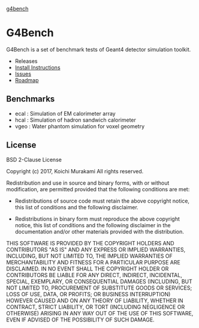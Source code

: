 [g4bench](docs/img/logo.png)

# G4Bench
G4Bench is a set of benchmark tests of Geant4 detector simulation toolkit.

* Releases
* [Install Instructions](https://bitbucket.org/koichi_murakami/g4bench/wiki/Installation)
* [Issues](https://bitbucket.org/koichi_murakami/g4bench/issues?status=new&status=open)
* [Roadmap](https://bitbucket.org/koichi_murakami/g4bench/issues/1/roadmap-001)

## Benchmarks
* ecal : Simulation of EM calorimeter array
* hcal : Simulation of hadron sandwich calorimeter
* vgeo : Water phantom simulation for voxel geometry

## License
BSD 2-Clause License

Copyright (c) 2017, Koichi Murakami
All rights reserved.

Redistribution and use in source and binary forms, with or without
modification, are permitted provided that the following conditions are met:

* Redistributions of source code must retain the above copyright notice, this
  list of conditions and the following disclaimer.

* Redistributions in binary form must reproduce the above copyright notice,
  this list of conditions and the following disclaimer in the documentation
  and/or other materials provided with the distribution.

THIS SOFTWARE IS PROVIDED BY THE COPYRIGHT HOLDERS AND CONTRIBUTORS "AS IS"
AND ANY EXPRESS OR IMPLIED WARRANTIES, INCLUDING, BUT NOT LIMITED TO, THE
IMPLIED WARRANTIES OF MERCHANTABILITY AND FITNESS FOR A PARTICULAR PURPOSE ARE
DISCLAIMED. IN NO EVENT SHALL THE COPYRIGHT HOLDER OR CONTRIBUTORS BE LIABLE
FOR ANY DIRECT, INDIRECT, INCIDENTAL, SPECIAL, EXEMPLARY, OR CONSEQUENTIAL
DAMAGES (INCLUDING, BUT NOT LIMITED TO, PROCUREMENT OF SUBSTITUTE GOODS OR
SERVICES; LOSS OF USE, DATA, OR PROFITS; OR BUSINESS INTERRUPTION) HOWEVER
CAUSED AND ON ANY THEORY OF LIABILITY, WHETHER IN CONTRACT, STRICT LIABILITY,
OR TORT (INCLUDING NEGLIGENCE OR OTHERWISE) ARISING IN ANY WAY OUT OF THE USE
OF THIS SOFTWARE, EVEN IF ADVISED OF THE POSSIBILITY OF SUCH DAMAGE.
